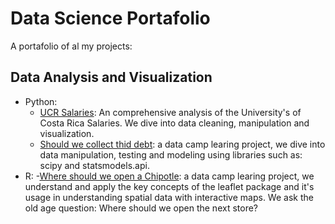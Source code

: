 # Data Science Portafolio
A portafolio of al my projects:

## Data Analysis and Visualization
- Python:
    - [UCR Salaries](https://github.com/ricardohuapaya/UCR-Salaries-/blob/master/README.md): An comprehensive analysis of the University's of Costa Rica Salaries. We dive into data cleaning, manipulation and visualization.
    - [Should we collect thid debt](https://github.com/ricardohuapaya/Portafolio/blob/main/Projects/bank_debt.py): a data camp learing project, we dive into data manipulation, testing and modeling using libraries such as: scipy and statsmodels.api.
- R:
    -[Where should we open a Chipotle](https://github.com/ricardohuapaya/Portafolio/blob/main/Projects/chipotl_locations/exploratory_analysis.R): a data camp learing project, we understand and apply the key concepts of the leaflet package and it's usage in understanding spatial data with interactive maps. We ask the old age question: Where should we open the next store?
